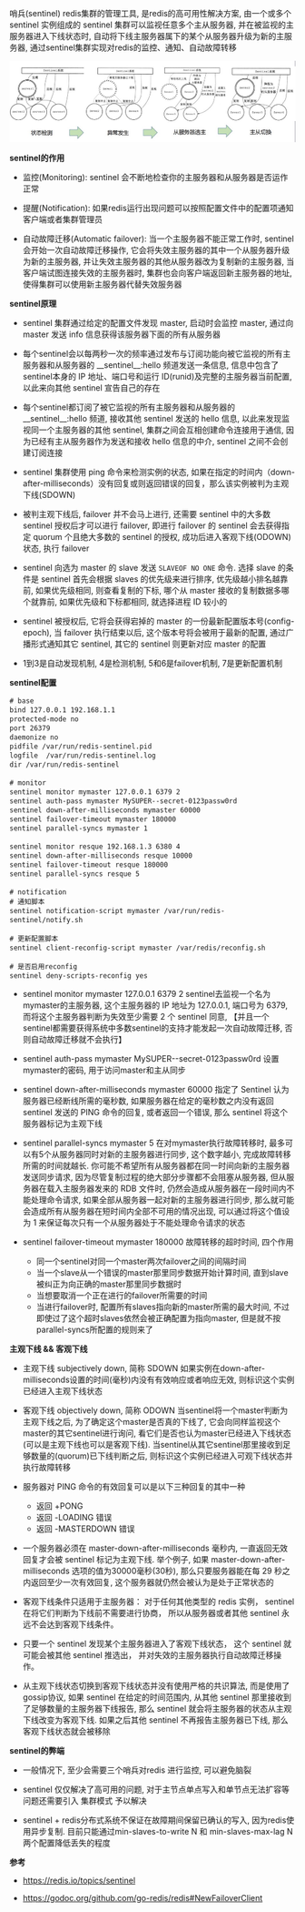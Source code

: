 哨兵(sentinel) redis集群的管理工具, 是redis的高可用性解决方案, 由一个或多个sentinel 实例组成的 sentinel 集群可以监视任意多个主从服务器, 并在被监视的主服务器进入下线状态时, 自动将下线主服务器属下的某个从服务器升级为新的主服务器, 通过sentinel集群实现对redis的监控、通知、自动故障转移

![哨兵处理过程](./pic/sentinel.jpg)

__sentinel的作用__

* 监控(Monitoring): sentinel 会不断地检查你的主服务器和从服务器是否运作正常

* 提醒(Notification): 如果redis运行出现问题可以按照配置文件中的配置项通知客户端或者集群管理员

* 自动故障迁移(Automatic failover): 当一个主服务器不能正常工作时, sentinel 会开始一次自动故障迁移操作, 它会将失效主服务器的其中一个从服务器升级为新的主服务器, 并让失效主服务器的其他从服务器改为复制新的主服务器, 当客户端试图连接失效的主服务器时, 集群也会向客户端返回新主服务器的地址, 使得集群可以使用新主服务器代替失效服务器

__sentinel原理__

* sentinel 集群通过给定的配置文件发现 master, 启动时会监控 master, 通过向 master 发送 info 信息获得该服务器下面的所有从服务器

* 每个sentinel会以每两秒一次的频率通过发布与订阅功能向被它监视的所有主服务器和从服务器的 \_\_sentinel\_\_:hello 频道发送一条信息, 信息中包含了sentinel本身的 IP 地址、端口号和运行 ID(runid)及完整的主服务器当前配置, 以此来向其他 sentinel 宣告自己的存在

* 每个sentinel都订阅了被它监视的所有主服务器和从服务器的 \_\_sentinel\_\_:hello 频道, 接收其他 sentinel 发送的 hello 信息, 以此来发现监视同一个主服务器的其他 sentinel, 集群之间会互相创建命令连接用于通信, 因为已经有主从服务器作为发送和接收 hello 信息的中介, sentinel 之间不会创建订阅连接

* sentinel 集群使用 ping 命令来检测实例的状态, 如果在指定的时间内（down-after-milliseconds）没有回复或则返回错误的回复，那么该实例被判为主观下线(SDOWN)

* 被判主观下线后, failover 并不会马上进行, 还需要 sentinel 中的大多数 sentinel 授权后才可以进行 failover, 即进行 failover 的 sentinel 会去获得指定 quorum 个且绝大多数的 sentinel 的授权, 成功后进入客观下线(ODOWN)状态, 执行 failover

* sentinel 向选为 master 的 slave 发送 `SLAVEOF NO ONE` 命令. 选择 slave 的条件是 sentinel 首先会根据 slaves 的优先级来进行排序, 优先级越小排名越靠前, 如果优先级相同, 则查看复制的下标, 哪个从 master 接收的复制数据多哪个就靠前, 如果优先级和下标都相同, 就选择进程 ID 较小的

* sentinel 被授权后, 它将会获得宕掉的 master 的一份最新配置版本号(config-epoch), 当 failover 执行结束以后, 这个版本号将会被用于最新的配置, 通过广播形式通知其它 sentinel, 其它的 sentinel 则更新对应 master 的配置

* 1到3是自动发现机制, 4是检测机制, 5和6是failover机制, 7是更新配置机制

__sentinel配置__

```
# base
bind 127.0.0.1 192.168.1.1
protected-mode no
port 26379 
daemonize no
pidfile /var/run/redis-sentinel.pid
logfile  /var/run/redis-sentinel.log
dir /var/run/redis-sentinel

# monitor
sentinel monitor mymaster 127.0.0.1 6379 2
sentinel auth-pass mymaster MySUPER--secret-0123passw0rd
sentinel down-after-milliseconds mymaster 60000
sentinel failover-timeout mymaster 180000
sentinel parallel-syncs mymaster 1

sentinel monitor resque 192.168.1.3 6380 4
sentinel down-after-milliseconds resque 10000
sentinel failover-timeout resque 180000
sentinel parallel-syncs resque 5

# notification
# 通知脚本
sentinel notification-script mymaster /var/run/redis-sentinel/notify.sh

# 更新配置脚本
sentinel client-reconfig-script mymaster /var/redis/reconfig.sh

# 是否启用reconfig
sentinel deny-scripts-reconfig yes
```

* sentinel monitor mymaster 127.0.0.1 6379 2
sentinel去监视一个名为mymaster的主服务器, 这个主服务器的 IP 地址为 127.0.0.1, 端口号为 6379, 而将这个主服务器判断为失效至少需要 2 个 sentinel 同意, 【并且一个sentinel都需要获得系统中多数sentinel的支持才能发起一次自动故障迁移, 否则自动故障迁移就不会执行】

* sentinel auth-pass mymaster MySUPER--secret-0123passw0rd
设置mymaster的密码, 用于访问master和主从同步

* sentinel down-after-milliseconds mymaster 60000
指定了 Sentinel 认为服务器已经断线所需的毫秒数, 如果服务器在给定的毫秒数之内没有返回 sentinel 发送的 PING 命令的回复, 或者返回一个错误, 那么 sentinel 将这个服务器标记为主观下线

* sentinel parallel-syncs mymaster 5
在对mymaster执行故障转移时, 最多可以有5个从服务器同时对新的主服务器进行同步, 这个数字越小, 完成故障转移所需的时间就越长. 
你可能不希望所有从服务器都在同一时间向新的主服务器发送同步请求, 因为尽管复制过程的绝大部分步骤都不会阻塞从服务器, 但从服务器在载入主服务器发来的 RDB 文件时, 仍然会造成从服务器在一段时间内不能处理命令请求, 如果全部从服务器一起对新的主服务器进行同步, 那么就可能会造成所有从服务器在短时间内全部不可用的情况出现, 
可以通过将这个值设为 1 来保证每次只有一个从服务器处于不能处理命令请求的状态

* sentinel failover-timeout mymaster 180000
故障转移的超时时间, 四个作用
  * 同一个sentinel对同一个master两次failover之间的间隔时间
  * 当一个slave从一个错误的master那里同步数据开始计算时间, 直到slave被纠正为向正确的master那里同步数据时
  * 当想要取消一个正在进行的failover所需要的时间
  * 当进行failover时, 配置所有slaves指向新的master所需的最大时间, 不过即使过了这个超时slaves依然会被正确配置为指向master, 但是就不按parallel-syncs所配置的规则来了

__主观下线 && 客观下线__

* 主观下线 subjectively down, 简称 SDOWN
如果实例在down-after-milliseconds设置的时间(毫秒)内没有有效响应或者响应无效, 则标识这个实例已经进入主观下线状态

* 客观下线 objectively down, 简称 ODOWN
当sentinel将一个master判断为主观下线之后, 为了确定这个master是否真的下线了, 它会向同样监视这个master的其它sentinel进行询问, 看它们是否也认为master已经进入下线状态(可以是主观下线也可以是客观下线). 当sentinel从其它sentinel那里接收到足够数量的(quorum)已下线判断之后, 则标识这个实例已经进入可观下线状态并执行故障转移  

* 服务器对 PING 命令的有效回复可以是以下三种回复的其中一种
  * 返回 +PONG
  * 返回 -LOADING 错误
  * 返回 -MASTERDOWN 错误

* 一个服务器必须在 master-down-after-milliseconds 毫秒内, 一直返回无效回复才会被 sentinel 标记为主观下线. 举个例子, 如果 master-down-after-milliseconds 选项的值为30000毫秒(30秒), 那么只要服务器能在每 29 秒之内返回至少一次有效回复, 这个服务器就仍然会被认为是处于正常状态的

* 客观下线条件只适用于主服务器： 对于任何其他类型的 redis 实例， sentinel 在将它们判断为下线前不需要进行协商， 所以从服务器或者其他 sentinel 永远不会达到客观下线条件。

* 只要一个 sentinel 发现某个主服务器进入了客观下线状态， 这个 sentinel 就可能会被其他 sentinel 推选出， 并对失效的主服务器执行自动故障迁移操作。

* 从主观下线状态切换到客观下线状态并没有使用严格的共识算法, 而是使用了gossip协议, 如果 sentinel 在给定的时间范围内, 从其他 sentinel 那里接收到了足够数量的主服务器下线报告, 那么 sentinel 就会将主服务器的状态从主观下线改变为客观下线. 如果之后其他 sentinel 不再报告主服务器已下线, 那么客观下线状态就会被移除

__sentinel的弊端__

* 一般情况下, 至少会需要三个哨兵对redis 进行监控, 可以避免脑裂

* sentinel 仅仅解决了高可用的问题, 对于主节点单点写入和单节点无法扩容等问题还需要引入 集群模式 予以解决

* sentinel + redis分布式系统不保证在故障期间保留已确认的写入, 因为redis使用异步复制. 目前只能通过min-slaves-to-write N 和 min-slaves-max-lag N 两个配置降低丢失的程度

__参考__

* https://redis.io/topics/sentinel

* https://godoc.org/github.com/go-redis/redis#NewFailoverClient
